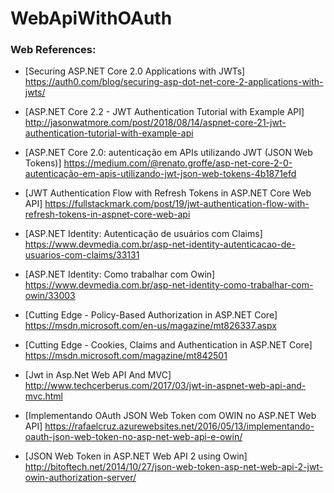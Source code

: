 # WebApiWithOAuth

### Web References:

* [Securing ASP.NET Core 2.0 Applications with JWTs]
https://auth0.com/blog/securing-asp-dot-net-core-2-applications-with-jwts/

* [ASP.NET Core 2.2 - JWT Authentication Tutorial with Example API]
http://jasonwatmore.com/post/2018/08/14/aspnet-core-21-jwt-authentication-tutorial-with-example-api

* [ASP.NET Core 2.0: autenticação em APIs utilizando JWT (JSON Web Tokens)] 
https://medium.com/@renato.groffe/asp-net-core-2-0-autenticação-em-apis-utilizando-jwt-json-web-tokens-4b1871efd

* [JWT Authentication Flow with Refresh Tokens in ASP.NET Core Web API] 
https://fullstackmark.com/post/19/jwt-authentication-flow-with-refresh-tokens-in-aspnet-core-web-api

* [ASP.NET Identity: Autenticação de usuários com Claims] 
https://www.devmedia.com.br/asp-net-identity-autenticacao-de-usuarios-com-claims/33131

* [ASP.NET Identity: Como trabalhar com Owin] 
https://www.devmedia.com.br/asp-net-identity-como-trabalhar-com-owin/33003

* [Cutting Edge - Policy-Based Authorization in ASP.NET Core]
https://msdn.microsoft.com/en-us/magazine/mt826337.aspx

* [Cutting Edge - Cookies, Claims and Authentication in ASP.NET Core]
https://msdn.microsoft.com/magazine/mt842501

* [Jwt in Asp.Net Web API And MVC]
http://www.techcerberus.com/2017/03/jwt-in-aspnet-web-api-and-mvc.html

* [Implementando OAuth JSON Web Token com OWIN no ASP.NET Web API] 
https://rafaelcruz.azurewebsites.net/2016/05/13/implementando-oauth-json-web-token-no-asp-net-web-api-e-owin/

* [JSON Web Token in ASP.NET Web API 2 using Owin]
http://bitoftech.net/2014/10/27/json-web-token-asp-net-web-api-2-jwt-owin-authorization-server/

